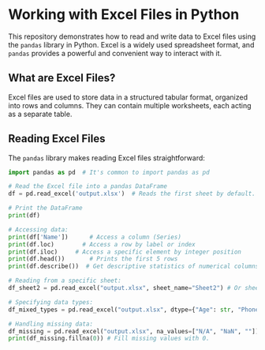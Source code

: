 # Working with Excel Files in Python

This repository demonstrates how to read and write data to Excel files using the `pandas` library in Python.  Excel is a widely used spreadsheet format, and `pandas` provides a powerful and convenient way to interact with it.

## What are Excel Files?

Excel files are used to store data in a structured tabular format, organized into rows and columns.  They can contain multiple worksheets, each acting as a separate table.

## Reading Excel Files

The `pandas` library makes reading Excel files straightforward:

```python
import pandas as pd  # It's common to import pandas as pd

# Read the Excel file into a pandas DataFrame
df = pd.read_excel('output.xlsx')  # Reads the first sheet by default. You can specify sheet_name='Sheet2' etc.

# Print the DataFrame
print(df)

# Accessing data:
print(df['Name'])      # Access a column (Series)
print(df.loc)        # Access a row by label or index
print(df.iloc)     # Access a specific element by integer position
print(df.head())       # Prints the first 5 rows
print(df.describe())  # Get descriptive statistics of numerical columns

# Reading from a specific sheet:
df_sheet2 = pd.read_excel("output.xlsx", sheet_name="Sheet2") # Or sheet_name=1 for the second sheet.

# Specifying data types:
df_mixed_types = pd.read_excel("output.xlsx", dtype={"Age": str, "Phone": int}) #Force data types.

# Handling missing data:
df_missing = pd.read_excel("output.xlsx", na_values=["N/A", "NaN", ""]) #Treat these as missing values.
print(df_missing.fillna(0)) # Fill missing values with 0.
